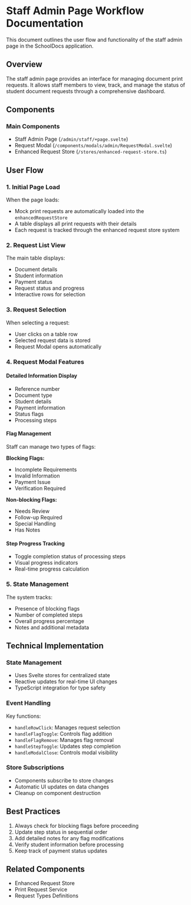 # Staff Admin Page Workflow Documentation

This document outlines the user flow and functionality of the staff admin page in the SchoolDocs application.

## Overview

The staff admin page provides an interface for managing document print requests. It allows staff members to view, track, and manage the status of student document requests through a comprehensive dashboard.

## Components

### Main Components
- Staff Admin Page (`/admin/staff/+page.svelte`)
- Request Modal (`/components/modals/admin/RequestModal.svelte`)
- Enhanced Request Store (`/stores/enhanced-request-store.ts`)

## User Flow

### 1. Initial Page Load
When the page loads:
- Mock print requests are automatically loaded into the `enhancedRequestStore`
- A table displays all print requests with their details
- Each request is tracked through the enhanced request store system

### 2. Request List View
The main table displays:
- Document details
- Student information
- Payment status
- Request status and progress
- Interactive rows for selection

### 3. Request Selection
When selecting a request:
- User clicks on a table row
- Selected request data is stored
- Request Modal opens automatically

### 4. Request Modal Features

#### Detailed Information Display
- Reference number
- Document type
- Student details
- Payment information
- Status flags
- Processing steps

#### Flag Management
Staff can manage two types of flags:

**Blocking Flags:**
- Incomplete Requirements
- Invalid Information
- Payment Issue
- Verification Required

**Non-blocking Flags:**
- Needs Review
- Follow-up Required
- Special Handling
- Has Notes

#### Step Progress Tracking
- Toggle completion status of processing steps
- Visual progress indicators
- Real-time progress calculation

### 5. State Management
The system tracks:
- Presence of blocking flags
- Number of completed steps
- Overall progress percentage
- Notes and additional metadata

## Technical Implementation

### State Management
- Uses Svelte stores for centralized state
- Reactive updates for real-time UI changes
- TypeScript integration for type safety

### Event Handling
Key functions:
- `handleRowClick`: Manages request selection
- `handleFlagToggle`: Controls flag addition
- `handleFlagRemove`: Manages flag removal
- `handleStepToggle`: Updates step completion
- `handleModalClose`: Controls modal visibility

### Store Subscriptions
- Components subscribe to store changes
- Automatic UI updates on data changes
- Cleanup on component destruction

## Best Practices
1. Always check for blocking flags before proceeding
2. Update step status in sequential order
3. Add detailed notes for any flag modifications
4. Verify student information before processing
5. Keep track of payment status updates

## Related Components
- Enhanced Request Store
- Print Request Service
- Request Types Definitions

